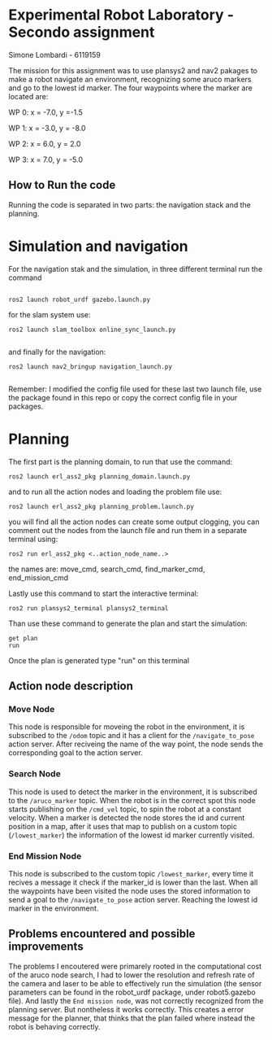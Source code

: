 Experimental Robot Laboratory - Secondo assignment
==================
Simone Lombardi - 6119159

The mission for this assignment was to use plansys2 and nav2 pakages to make a robot navigate an environment, recognizing some aruco markers
and go to the lowest id marker.
The four waypoints where the marker are located are:


WP 0: x = -7.0, y =-1.5

WP 1: x = -3.0, y = -8.0

WP 2: x = 6.0, y = 2.0

WP 3: x = 7.0, y = -5.0

## How to Run the code
Running the code is separated in two parts: the navigation stack and the planning.
# Simulation and navigation
For the navigation stak and the simulation, in three different terminal run the command

```

ros2 launch robot_urdf gazebo.launch.py

```
for the slam system use:
```
ros2 launch slam_toolbox online_sync_launch.py 
 
```
and finally for the navigation:
```
ros2 launch nav2_bringup navigation_launch.py 
 
```
Remember: I modified the config file used for these last two launch file, use the package found in this repo or copy the correct config file in your packages.

# Planning
The first part is the planning domain, to run that use the command: 

```
ros2 launch erl_ass2_pkg planning_domain.launch.py 
```

and to run all the action nodes and loading the problem file use:
```
ros2 launch erl_ass2_pkg planning_problem.launch.py

```
you will find all the action nodes can create some output clogging, you can comment out the nodes from the launch file and run them in a separate terminal using:
```
ros2 run erl_ass2_pkg <..action_node_name..>

```
the names are: move_cmd, search_cmd, find_marker_cmd, end_mission_cmd

Lastly use this command to start the interactive terminal:
```
ros2 run plansys2_terminal plansys2_terminal

```
Than use these command to generate the plan and start the simulation:
```
get plan
run

```
Once the plan is generated type "run" on this terminal

## Action node description
### Move Node ###
This node is responsible for moveing the robot in the environment, it is subscribed to the `/odom` topic and it has a client for the `/navigate_to_pose` action server.
After reciveing the name of the way point, the node sends the corresponding goal to the action server.

### Search Node ###
This node is used to detect the marker in the environment, it is subscribed to the `/aruco_marker` topic. When the robot is in the correct spot this node starts publishing on the  `/cmd_vel` topic, to spin the robot at a constant 
velocity. When a marker is detected the node stores the id and current position in a map, after it uses that map to publish on a custom topic (`/lowest_marker`) the information of the lowest id marker currently visited.

### End Mission Node ###
This node is subscribed to the custom topic `/lowest_marker`, every time it recives a message it check if the marker_id is lower than the last. When all the waypoints have been visited the node uses the stored information to send a 
goal to the `/navigate_to_pose` action server. Reaching the lowest id marker in the environment.

## Problems encountered and possible improvements ##
The problems I encoutered were primarely rooted in the computational cost of the aruco node search, I had to lower the resolution and refresh rate of the camera and laser to be able to effectively run the simulation (the sensor parameters can be found in the robot_urdf package, under robot5.gazebo file).
And lastly the `End mission node`, was not correctly recognized from the planning server. But nontheless it works correctly. This creates a error message for the planner, that thinks that the plan failed where instead the robot is behaving correctly.

